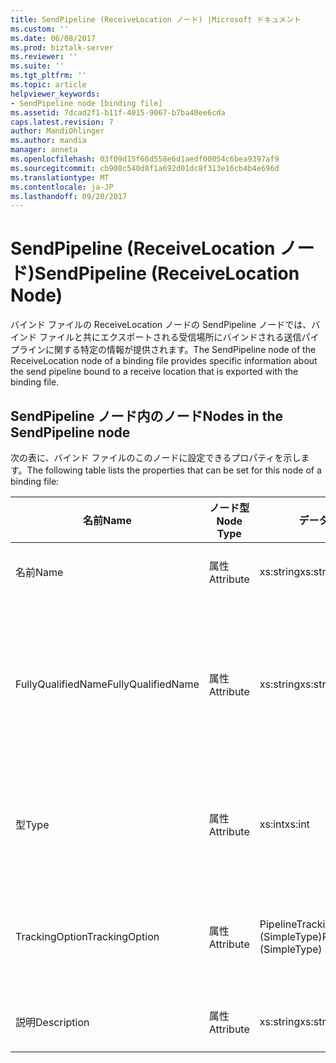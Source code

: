 ```yaml
---
title: SendPipeline (ReceiveLocation ノード) |Microsoft ドキュメント
ms.custom: ''
ms.date: 06/08/2017
ms.prod: biztalk-server
ms.reviewer: ''
ms.suite: ''
ms.tgt_pltfrm: ''
ms.topic: article
helpviewer_keywords:
- SendPipeline node [binding file]
ms.assetid: 7dcad2f1-b11f-4015-9067-b7ba40ee6cda
caps.latest.revision: 7
author: MandiOhlinger
ms.author: mandia
manager: anneta
ms.openlocfilehash: 03f09d15f66d558e6d1aedf00054c6bea9397af9
ms.sourcegitcommit: cb908c540d8f1a692d01dc8f313e16cb4b4e696d
ms.translationtype: MT
ms.contentlocale: ja-JP
ms.lasthandoff: 09/20/2017
---
```

# <a name="sendpipeline-receivelocation-node"></a><span data-ttu-id="2648f-102">SendPipeline (ReceiveLocation ノード)</span><span class="sxs-lookup"><span data-stu-id="2648f-102">SendPipeline (ReceiveLocation Node)</span></span>
<span data-ttu-id="2648f-103">バインド ファイルの ReceiveLocation ノードの SendPipeline ノードでは、バインド ファイルと共にエクスポートされる受信場所にバインドされる送信パイプラインに関する特定の情報が提供されます。</span><span class="sxs-lookup"><span data-stu-id="2648f-103">The SendPipeline node of the ReceiveLocation node of a binding file provides specific information about the send pipeline bound to a receive location that is exported with the binding file.</span></span>  
  
## <a name="nodes-in-the-sendpipeline-node"></a><span data-ttu-id="2648f-104">SendPipeline ノード内のノード</span><span class="sxs-lookup"><span data-stu-id="2648f-104">Nodes in the SendPipeline node</span></span>  
 <span data-ttu-id="2648f-105">次の表に、バインド ファイルのこのノードに設定できるプロパティを示します。</span><span class="sxs-lookup"><span data-stu-id="2648f-105">The following table lists the properties that can be set for this node of a binding file:</span></span>  
  
|<span data-ttu-id="2648f-106">**名前**</span><span class="sxs-lookup"><span data-stu-id="2648f-106">**Name**</span></span>|<span data-ttu-id="2648f-107">**ノード型**</span><span class="sxs-lookup"><span data-stu-id="2648f-107">**Node Type**</span></span>|<span data-ttu-id="2648f-108">**データ型**</span><span class="sxs-lookup"><span data-stu-id="2648f-108">**Data Type**</span></span>|<span data-ttu-id="2648f-109">**Description**</span><span class="sxs-lookup"><span data-stu-id="2648f-109">**Description**</span></span>|<span data-ttu-id="2648f-110">**制限**</span><span class="sxs-lookup"><span data-stu-id="2648f-110">**Restrictions**</span></span>|<span data-ttu-id="2648f-111">**コメント**</span><span class="sxs-lookup"><span data-stu-id="2648f-111">**Comments**</span></span>|  
|--------------|-------------------|-------------------|---------------------|----------------------|------------------|  
|<span data-ttu-id="2648f-112">名前</span><span class="sxs-lookup"><span data-stu-id="2648f-112">Name</span></span>|<span data-ttu-id="2648f-113">属性</span><span class="sxs-lookup"><span data-stu-id="2648f-113">Attribute</span></span>|<span data-ttu-id="2648f-114">xs:string</span><span class="sxs-lookup"><span data-stu-id="2648f-114">xs:string</span></span>|<span data-ttu-id="2648f-115">送信パイプラインの名前を指定します。</span><span class="sxs-lookup"><span data-stu-id="2648f-115">Specifies the name of the send pipeline.</span></span>|<span data-ttu-id="2648f-116">任意</span><span class="sxs-lookup"><span data-stu-id="2648f-116">Not required</span></span>|<span data-ttu-id="2648f-117">既定値: 空</span><span class="sxs-lookup"><span data-stu-id="2648f-117">Default value: empty</span></span>|  
|<span data-ttu-id="2648f-118">FullyQualifiedName</span><span class="sxs-lookup"><span data-stu-id="2648f-118">FullyQualifiedName</span></span>|<span data-ttu-id="2648f-119">属性</span><span class="sxs-lookup"><span data-stu-id="2648f-119">Attribute</span></span>|<span data-ttu-id="2648f-120">xs:string</span><span class="sxs-lookup"><span data-stu-id="2648f-120">xs:string</span></span>|<span data-ttu-id="2648f-121">パイプラインの完全修飾名を指定します。これには、パイプラインの展開先であるアセンブリの名前が含まれます。</span><span class="sxs-lookup"><span data-stu-id="2648f-121">Specifies the fully qualified name of the pipeline, which includes the name of the assembly that the pipeline was deployed as a part of</span></span>|<span data-ttu-id="2648f-122">任意</span><span class="sxs-lookup"><span data-stu-id="2648f-122">Not required</span></span>|<span data-ttu-id="2648f-123">既定値: 空</span><span class="sxs-lookup"><span data-stu-id="2648f-123">Default value: empty</span></span>|  
|<span data-ttu-id="2648f-124">型</span><span class="sxs-lookup"><span data-stu-id="2648f-124">Type</span></span>|<span data-ttu-id="2648f-125">属性</span><span class="sxs-lookup"><span data-stu-id="2648f-125">Attribute</span></span>|<span data-ttu-id="2648f-126">xs:int</span><span class="sxs-lookup"><span data-stu-id="2648f-126">xs:int</span></span>|<span data-ttu-id="2648f-127">パイプラインの種類を指定します。</span><span class="sxs-lookup"><span data-stu-id="2648f-127">Specifies the type of pipeline.</span></span>|<span data-ttu-id="2648f-128">Required</span><span class="sxs-lookup"><span data-stu-id="2648f-128">Required</span></span>|<span data-ttu-id="2648f-129">既定値: なし</span><span class="sxs-lookup"><span data-stu-id="2648f-129">Default value: none</span></span><br /><br /> <span data-ttu-id="2648f-130">指定できる値は、</span><span class="sxs-lookup"><span data-stu-id="2648f-130">Possible values are documented in the</span></span><br /><br /> <span data-ttu-id="2648f-131">[Microsoft.BizTalk.ExplorerOM.PipelineType](http://msdn.microsoft.com/library/microsoft.biztalk.explorerom.pipelinetype.aspx)列挙します。</span><span class="sxs-lookup"><span data-stu-id="2648f-131">[Microsoft.BizTalk.ExplorerOM.PipelineType](http://msdn.microsoft.com/library/microsoft.biztalk.explorerom.pipelinetype.aspx) enumeration.</span></span>|  
|<span data-ttu-id="2648f-132">TrackingOption</span><span class="sxs-lookup"><span data-stu-id="2648f-132">TrackingOption</span></span>|<span data-ttu-id="2648f-133">属性</span><span class="sxs-lookup"><span data-stu-id="2648f-133">Attribute</span></span>|<span data-ttu-id="2648f-134">PipelineTrackingTypes (SimpleType)</span><span class="sxs-lookup"><span data-stu-id="2648f-134">PipelineTrackingTypes (SimpleType)</span></span>|<span data-ttu-id="2648f-135">パイプラインの追跡オプションを指定します。</span><span class="sxs-lookup"><span data-stu-id="2648f-135">Specifies the tracking options for the pipeline.</span></span>|<span data-ttu-id="2648f-136">Required</span><span class="sxs-lookup"><span data-stu-id="2648f-136">Required</span></span>|<span data-ttu-id="2648f-137">既定値: なし</span><span class="sxs-lookup"><span data-stu-id="2648f-137">Default value: none</span></span><br /><br /> <span data-ttu-id="2648f-138">設定可能な値は、 [Microsoft.BizTalk.ExplorerOM.PipelineTrackingTypes](http://msdn.microsoft.com/library/microsoft.biztalk.explorerom.pipelinetrackingtypes.aspx) 列挙体を参照してください。</span><span class="sxs-lookup"><span data-stu-id="2648f-138">Possible values are documented in the [Microsoft.BizTalk.ExplorerOM.PipelineTrackingTypes](http://msdn.microsoft.com/library/microsoft.biztalk.explorerom.pipelinetrackingtypes.aspx) enumeration.</span></span>|  
|<span data-ttu-id="2648f-139">説明</span><span class="sxs-lookup"><span data-stu-id="2648f-139">Description</span></span>|<span data-ttu-id="2648f-140">属性</span><span class="sxs-lookup"><span data-stu-id="2648f-140">Attribute</span></span>|<span data-ttu-id="2648f-141">xs:string</span><span class="sxs-lookup"><span data-stu-id="2648f-141">xs:string</span></span>|<span data-ttu-id="2648f-142">送信パイプラインの説明を指定します。</span><span class="sxs-lookup"><span data-stu-id="2648f-142">Specifies a description for the send pipeline.</span></span>|<span data-ttu-id="2648f-143">任意</span><span class="sxs-lookup"><span data-stu-id="2648f-143">Not required</span></span>|<span data-ttu-id="2648f-144">既定値: 空</span><span class="sxs-lookup"><span data-stu-id="2648f-144">Default value: empty</span></span>|
